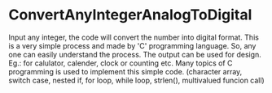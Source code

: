 # ConvertAnyIntegerAnalogToDigital
Input any integer, the code will convert the number into digital format.
This is a very simple process and made by 'C' programming language. So, any one can easily understand the process.
The output can be used for design. Eg.: for calulator, calender, clock or counting etc.
Many topics of C programming is used to implement this simple code. (character array, switch case, nested if, for loop, while loop, strlen(), multivalued funcion call)
